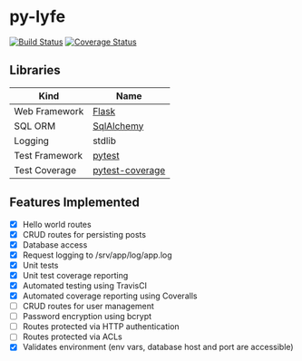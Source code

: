# py-lyfe

[![Build Status](https://travis-ci.org/galactic-filament/py-lyfe.svg?branch=master)](https://travis-ci.org/galactic-filament/py-lyfe)
[![Coverage Status](https://coveralls.io/repos/github/galactic-filament/py-lyfe/badge.svg?branch=master)](https://coveralls.io/github/galactic-filament/py-lyfe?branch=master)

## Libraries

Kind | Name
--- | ---
Web Framework | [Flask](http://flask.pocoo.org/)
SQL ORM | [SqlAlchemy](http://www.sqlalchemy.org/)
Logging | stdlib
Test Framework | [pytest](https://docs.pytest.org/en/latest/)
Test Coverage | [pytest-coverage](http://pytest-cov.readthedocs.io/en/latest/)

## Features Implemented

- [x] Hello world routes
- [x] CRUD routes for persisting posts
- [x] Database access
- [x] Request logging to /srv/app/log/app.log
- [x] Unit tests
- [x] Unit test coverage reporting
- [x] Automated testing using TravisCI
- [x] Automated coverage reporting using Coveralls
- [ ] CRUD routes for user management
- [ ] Password encryption using bcrypt
- [ ] Routes protected via HTTP authentication
- [ ] Routes protected via ACLs
- [x] Validates environment (env vars, database host and port are accessible)
